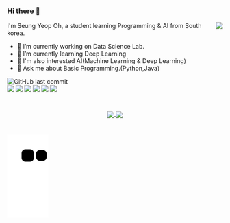 ### Hi there 👋

<img align='right' src="http://mazassumnida.wtf/api/v2/generate_badge?boj=dhwmd08">

I'm Seung Yeop Oh, a student learning Programming & AI from South korea.
- 🌳  I’m currently working on Data Science Lab. <br/>
- 🌱 I’m currently learning Deep Learning <br/>
- 🔎 I'm also interested AI(Machine Learning & Deep Learning)<br/>
- 💬 Ask me about Basic Programming.(Python,Java)<br/>


![GitHub last commit](https://img.shields.io/github/last-commit/SEUNGYEOPOH/SEUNGYEOPOH.svg)<br/>
<img src="https://img.shields.io/badge/Python-3766AB?style=flat-square&logo=Python&logoColor=white"/></a>
<img src="https://img.shields.io/badge/Java-black?style=flat-square&logo=Java&logoColor=white"/></a>
<img src="https://img.shields.io/badge/Jupyter-F37626?style=flat-square&logo=Jupyter&logoColor=white"/></a>
<img src="https://img.shields.io/badge/Adobe Dreamweaver-FF61F6?style=flat-square&logo=Adobe Dreamweaver&logoColor=white"/></a>
<img src="https://img.shields.io/badge/MySQL-4479A1?style=flat-square&logo=MySQL&logoColor=white"/></a>
<img src="https://img.shields.io/badge/JavaScript-F7DF1E?style=flat-square&logo=JavaScript&logoColor=white"/></a><br/>

#

<div align="center">
  <a href="https://github.com/SEUNGYEOPOH">
    <img align="center" src="https://github-readme-stats.vercel.app/api?username=SEUNGYEOPOH" />
  </a>
  <a href="https://github.com/SEUNGYEOPOH">
    <img align="center" src="https://github-readme-stats.vercel.app/api/top-langs/?username=SEUNGYEOPOH&langs_count=4" />
  </a>
</div>

#

![snake gif](https://github.com/SEUNGYEOPOH/SEUNGYEOPOH/blob/output/github-contribution-grid-snake.svg)  



